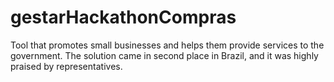 # gestarHackathonCompras

Tool that promotes small businesses and helps them provide services to the government. The solution came in second place in Brazil, and it was highly praised by representatives.
